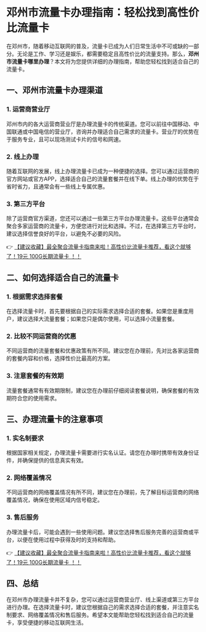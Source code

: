 # 邓州市流量卡办理指南：轻松找到高性价比流量卡

在邓州市，随着移动互联网的普及，流量卡已成为人们日常生活中不可或缺的一部分。无论是工作、学习还是娱乐，都需要稳定且高性价比的流量支持。那么，**邓州市流量卡哪里办理**？本文将为您提供详细的办理指南，帮助您轻松找到适合自己的流量卡。

## 一、邓州市流量卡办理渠道

### 1. 运营商营业厅
邓州市内的各大运营商营业厅是办理流量卡的传统渠道。您可以前往中国移动、中国联通或中国电信的营业厅，咨询并办理适合自己需求的流量卡。营业厅的优势在于服务专业，且可以现场测试卡片的信号和网速。

### 2. 线上办理
随着互联网的发展，线上办理流量卡已成为一种便捷的选择。您可以通过运营商的官方网站或官方APP，选择适合自己的流量套餐并在线下单。线上办理的优势在于省时省力，且通常会有一些线上专属优惠。

### 3. 第三方平台
除了运营商官方渠道，您还可以通过一些第三方平台办理流量卡。这些平台通常会聚合多家运营商的流量卡，方便您进行对比和选择。不过，在选择第三方平台时，建议选择信誉良好的平台，以避免不必要的风险。

👉 [【建议收藏】最全聚合流量卡指南来啦！高性价比流量卡推荐，看这个就够了！19元 100G长期流量卡 ！！](https://bit.ly/Liuliangka)

## 二、如何选择适合自己的流量卡

### 1. 根据需求选择套餐
在选择流量卡时，首先要根据自己的实际需求选择合适的套餐。如果您是重度用户，建议选择大流量套餐；如果您只是偶尔使用，可以选择小流量套餐。

### 2. 比较不同运营商的优惠
不同运营商的流量套餐和优惠政策有所不同。建议您在办理前，先对比各家运营商的套餐内容和价格，选择性价比最高的方案。

### 3. 注意套餐的有效期
流量套餐通常有有效期限制，建议您在办理前仔细阅读套餐说明，确保套餐的有效期符合您的使用需求。

## 三、办理流量卡的注意事项

### 1. 实名制要求
根据国家相关规定，办理流量卡需要进行实名认证。请您在办理时携带有效身份证件，并确保提供的信息真实有效。

### 2. 网络覆盖情况
不同运营商的网络覆盖情况有所不同，建议您在办理前，先了解目标运营商的网络覆盖情况，确保在使用区域内信号稳定。

### 3. 售后服务
办理流量卡后，可能会遇到一些使用问题。建议您选择售后服务完善的运营商或平台，以便在使用过程中获得及时的支持和帮助。

👉 [【建议收藏】最全聚合流量卡指南来啦！高性价比流量卡推荐，看这个就够了！19元 100G长期流量卡 ！！](https://bit.ly/Liuliangka)

## 四、总结

在邓州市办理流量卡并不复杂，您可以通过运营商营业厅、线上渠道或第三方平台进行办理。在选择流量卡时，建议您根据自己的需求选择合适的套餐，并注意实名制要求、网络覆盖情况和售后服务。希望本文能帮助您轻松找到适合自己的流量卡，享受便捷的移动互联网生活。